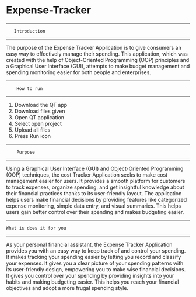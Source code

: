 # Expense-Tracker

****************************
       Introduction 
****************************
The purpose of the Expense Tracker Application is to give consumers an easy way to effectively manage their spending. This application, which was created with the help of Object-Oriented Programming (OOP) principles and a Graphical User Interface (GUI), attempts to make budget management and spending monitoring easier for both people and enterprises.
****************************
        How to run 
****************************
1. Download the QT app
2. Download files given
3. Open QT application
4. Select open project
5. Upload all files
6. Press Run icon

****************************
        Purpose 
****************************
Using a Graphical User Interface (GUI) and Object-Oriented Programming (OOP) techniques, the cost Tracker Application seeks to make cost management easier for users. It provides a smooth platform for customers to track expenses, organize spending, and get insightful knowledge about their financial practices thanks to its user-friendly layout. The application helps users make financial decisions by providing features like categorized expense monitoring, simple data entry, and visual summaries. This helps users gain better control over their spending and makes budgeting easier.

****************************
    What is does it for you
****************************
As your personal financial assistant, the Expense Tracker Application provides you with an easy way to keep track of and control your spending. It makes tracking your spending easier by letting you record and classify your expenses. It gives you a clear picture of your spending patterns with its user-friendly design, empowering you to make wise financial decisions. It gives you control over your spending by providing insights into your habits and making budgeting easier. This helps you reach your financial objectives and adopt a more frugal spending style.
